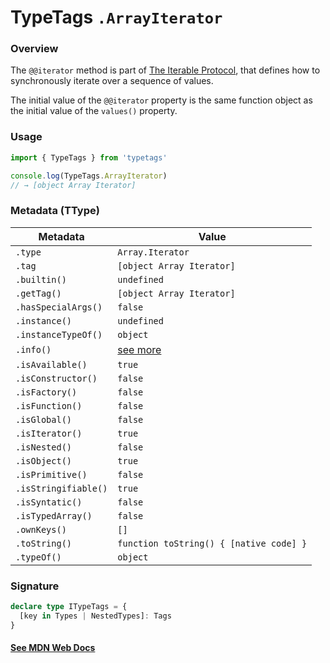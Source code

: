 # TypeTags `.ArrayIterator`

### Overview

The `@@iterator` method is part of [The Iterable Protocol](https://developer.mozilla.org/en-US/docs/Web/JavaScript/Reference/Iteration_protocols#the_iterable_protocol), that defines how to synchronously iterate over a sequence of values.

The initial value of the `@@iterator` property is the same function object as the initial value of the `values()` property.

### Usage

```js
import { TypeTags } from 'typetags'

console.log(TypeTags.ArrayIterator)
// → [object Array Iterator]
```

### Metadata (TType)

| Metadata             | Value                                   |
| -------------------- | --------------------------------------- |
| `.type`              | `Array.Iterator`                        |
| `.tag`               | `[object Array Iterator]`               |
| `.builtin()`         | `undefined`                             |
| `.getTag()`          | `[object Array Iterator]`               |
| `.hasSpecialArgs()`  | `false`                                 |
| `.instance()`        | `undefined`                             |
| `.instanceTypeOf()`  | `object`                                |
| `.info()`            | [see more]()                            |
| `.isAvailable()`     | `true`                                  |
| `.isConstructor()`   | `false`                                 |
| `.isFactory()`       | `false`                                 |
| `.isFunction()`      | `false`                                 |
| `.isGlobal()`        | `false`                                 |
| `.isIterator()`      | `true`                                  |
| `.isNested()`        | `false`                                 |
| `.isObject()`        | `true`                                  |
| `.isPrimitive()`     | `false`                                 |
| `.isStringifiable()` | `true`                                  |
| `.isSyntatic()`      | `false`                                 |
| `.isTypedArray()`    | `false`                                 |
| `.ownKeys()`         | `[]`                                    |
| `.toString()`        | `function toString() { [native code] }` |
| `.typeOf()`          | `object`                                |

### Signature

```ts
declare type ITypeTags = {
  [key in Types | NestedTypes]: Tags
}
```

#### [See MDN Web Docs](https://developer.mozilla.org/en-US/docs/Web/JavaScript/Reference/Global_Objects/Array/@@iterator)
